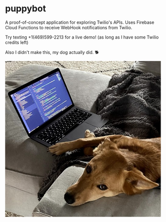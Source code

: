 # puppybot
A proof-of-concept application for exploring Twilio's APIs. Uses Firebase Cloud Functions to receive WebHook notifications from Twilio.

Try texting +1(469)599-2213 for a live demo!
(as long as I have some Twilio credits left)

Also I didn't make this, my dog actually did. 🐕

![Zoe Dev](./zoedev.jpeg)
